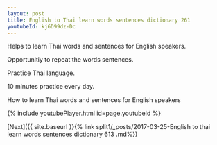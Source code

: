 ```yaml
---
layout: post
title: English to Thai learn words sentences dictionary 261 
youtubeId: kj6D99dz-Dc
---
```

 
 
Helps to learn Thai words and sentences for English speakers.

Opportunitiy to repeat the words sentences. 

Practice Thai language. 
 
10 minutes practice every day. 
 
How to learn Thai words and sentences for English speakers 
 
{% include youtubePlayer.html id=page.youtubeId %}
 
 
[Next]({{ site.baseurl }}{% link  split1/_posts/2017-03-25-English to thai learn words sentences dictionary 613 .md%})
 
